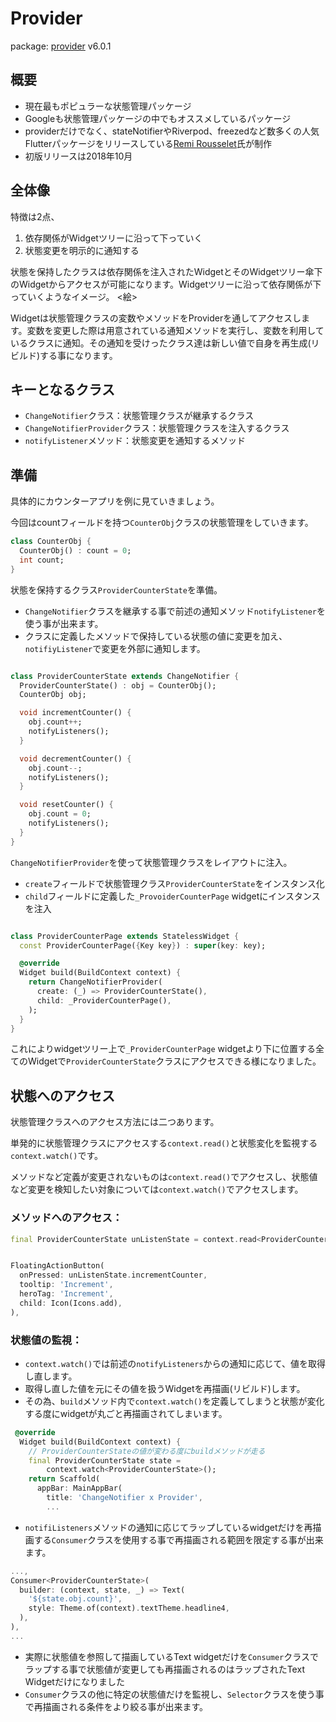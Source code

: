 # Provider
package: [provider](https://pub.dev/packages/provider) v6.0.1

## 概要
- 現在最もポピュラーな状態管理パッケージ 
- Googleも状態管理パッケージの中でもオススメしているパッケージ
- providerだけでなく、stateNotifierやRiverpod、freezedなど数多くの人気Flutterパッケージをリリースしている[Remi Rousselet](https://github.com/rrousselGit)氏が制作
- 初版リリースは2018年10月

## 全体像
特徴は2点、
  1. 依存関係がWidgetツリーに沿って下っていく
  2. 状態変更を明示的に通知する

状態を保持したクラスは依存関係を注入されたWidgetとそのWidgetツリー傘下のWidgetからアクセスが可能になります。Widgetツリーに沿って依存関係が下っていくようなイメージ。
<絵>

Widgetは状態管理クラスの変数やメソッドをProviderを通してアクセスします。変数を変更した際は用意されている通知メソッドを実行し、変数を利用しているクラスに通知。その通知を受けったクラス達は新しい値で自身を再生成(リビルド)する事になります。

## キーとなるクラス
- `ChangeNotifier`クラス：状態管理クラスが継承するクラス
- `ChangeNotifierProvider`クラス：状態管理クラスを注入するクラス
- `notifyListener`メソッド：状態変更を通知するメソッド

## 準備
具体的にカウンターアプリを例に見ていきましょう。


今回はcountフィールドを持つ`CounterObj`クラスの状態管理をしていきます。
```dart
class CounterObj {
  CounterObj() : count = 0;
  int count;
}
```

状態を保持するクラス`ProviderCounterState`を準備。
-  `ChangeNotifier`クラスを継承する事で前述の通知メソッド`notifyListener`を使う事が出来ます。
-  クラスに定義したメソッドで保持している状態の値に変更を加え、`notifiyListener`で変更を外部に通知します。

```dart

class ProviderCounterState extends ChangeNotifier {
  ProviderCounterState() : obj = CounterObj();
  CounterObj obj;

  void incrementCounter() {
    obj.count++;
    notifyListeners();
  }

  void decrementCounter() {
    obj.count--;
    notifyListeners();
  }

  void resetCounter() {
    obj.count = 0;
    notifyListeners();
  }
}

```


`ChangeNotifierProvider`を使って状態管理クラスをレイアウトに注入。
- `create`フィールドで状態管理クラス`ProviderCounterState`をインスタンス化
- `child`フィールドに定義した`_ProvoiderCounterPage` widgetにインスタンスを注入

```dart

class ProviderCounterPage extends StatelessWidget {
  const ProviderCounterPage({Key key}) : super(key: key);

  @override
  Widget build(BuildContext context) {
    return ChangeNotifierProvider(
      create: (_) => ProviderCounterState(),
      child: _ProviderCounterPage(),
    );
  }
}
```

これによりwidgetツリー上で`_ProviderCounterPage` widgetより下に位置する全てのWidgetで`ProviderCounterState`クラスにアクセスできる様になりました。

## 状態へのアクセス
状態管理クラスへのアクセス方法には二つあります。

単発的に状態管理クラスにアクセスする`context.read()`と状態変化を監視する`context.watch()`です。

メソッドなど定義が変更されないものは`context.read()`でアクセスし、状態値など変更を検知したい対象については`context.watch()`でアクセスします。

### メソッドへのアクセス：
```dart
final ProviderCounterState unListenState = context.read<ProviderCounterState>(); 


FloatingActionButton(
  onPressed: unListenState.incrementCounter,
  tooltip: 'Increment',
  heroTag: 'Increment',
  child: Icon(Icons.add),
),

```

### 状態値の監視：
- `context.watch()`では前述の`notifyListeners`からの通知に応じて、値を取得し直します。
- 取得し直した値を元にその値を扱うWidgetを再描画(リビルド)します。
- その為、`build`メソッド内で`context.watch()`を定義してしまうと状態が変化する度にwidgetが丸ごと再描画されてしまいます。
```dart
 @override
  Widget build(BuildContext context) { 
    // ProviderCounterStateの値が変わる度にbuildメソッドが走る
    final ProviderCounterState state =
        context.watch<ProviderCounterState>(); 
    return Scaffold(
      appBar: MainAppBar(
        title: 'ChangeNotifier x Provider',
        ...

```

- `notifiListeners`メソッドの通知に応じてラップしているwidgetだけを再描画する`Consumer`クラスを使用する事で再描画される範囲を限定する事が出来ます。

```dart
...,
Consumer<ProviderCounterState>(
  builder: (context, state, _) => Text(
    '${state.obj.count}',
    style: Theme.of(context).textTheme.headline4,
  ),
),
...
```
- 実際に状態値を参照して描画しているText widgetだけを`Consumer`クラスでラップする事で状態値が変更しても再描画されるのはラップされたText Widgetだけになりました
- `Consumer`クラスの他に特定の状態値だけを監視し、`Selector`クラスを使う事で再描画される条件をより絞る事が出来ます。
